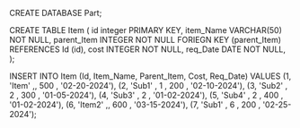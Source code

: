 CREATE DATABASE Part;

CREATE TABLE Item (
id integer PRIMARY KEY,
item_Name VARCHAR(50) NOT NULL,
parent_Item INTEGER NOT NULL 
FORIEGN KEY (parent_Item) REFERENCES Id (id),
cost INTEGER NOT NULL,
req_Date DATE NOT NULL,
);

INSERT INTO Item (Id, Item_Name, Parent_Item, Cost, Req_Date)
VALUES (1, 'Item' ,, 500 , '02-20-2024'),
       (2, 'Sub1' , 1 , 200 , '02-10-2024'),
	     (3, 'Sub2' , 2 , 300 , '01-05-2024'),
	     (4, 'Sub3' , 2 , '01-02-2024'),
	     (5, 'Sub4' , 2 , 400 , '01-02-2024'),
	     (6, 'Item2' ,, 600 , '03-15-2024'),
	     (7, 'Sub1' , 6 , 200 , '02-25-2024');
	  
